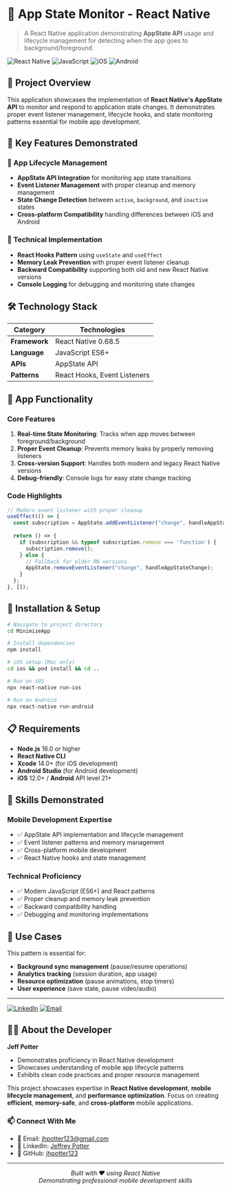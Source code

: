 # 📱 App State Monitor - React Native

> A React Native application demonstrating **AppState API** usage and lifecycle management for detecting when the app goes to background/foreground.

![React Native](https://img.shields.io/badge/React%20Native-0.68.5-blue?style=for-the-badge&logo=react)
![JavaScript](https://img.shields.io/badge/JavaScript-ES6+-yellow?style=for-the-badge&logo=javascript)
![iOS](https://img.shields.io/badge/iOS-Compatible-lightgrey?style=for-the-badge&logo=apple)
![Android](https://img.shields.io/badge/Android-Compatible-green?style=for-the-badge&logo=android)

## 🌟 Project Overview

This application showcases the implementation of **React Native's AppState API** to monitor and respond to application state changes. It demonstrates proper event listener management, lifecycle hooks, and state monitoring patterns essential for mobile app development.

## 🎯 Key Features Demonstrated

### 📱 App Lifecycle Management
- **AppState API Integration** for monitoring app state transitions
- **Event Listener Management** with proper cleanup and memory management
- **State Change Detection** between `active`, `background`, and `inactive` states
- **Cross-platform Compatibility** handling differences between iOS and Android

### 🔧 Technical Implementation
- **React Hooks Pattern** using `useState` and `useEffect`
- **Memory Leak Prevention** with proper event listener cleanup
- **Backward Compatibility** supporting both old and new React Native versions
- **Console Logging** for debugging and monitoring state changes

## 🛠️ Technology Stack

| Category | Technologies |
|----------|-------------|
| **Framework** | React Native 0.68.5 |
| **Language** | JavaScript ES6+ |
| **APIs** | AppState API |
| **Patterns** | React Hooks, Event Listeners |

## 📱 App Functionality

### Core Features
1. **Real-time State Monitoring**: Tracks when app moves between foreground/background
2. **Proper Event Cleanup**: Prevents memory leaks by properly removing listeners
3. **Cross-version Support**: Handles both modern and legacy React Native versions
4. **Debug-friendly**: Console logs for easy state change tracking

### Code Highlights

```javascript
// Modern event listener with proper cleanup
useEffect(() => {
  const subscription = AppState.addEventListener("change", handleAppStateChange);
  
  return () => {
    if (subscription && typeof subscription.remove === 'function') {
      subscription.remove();
    } else {
      // Fallback for older RN versions
      AppState.removeEventListener("change", handleAppStateChange);
    }
  };
}, []);
```

## 🚀 Installation & Setup

```bash
# Navigate to project directory
cd MinimizeApp

# Install dependencies
npm install

# iOS setup (Mac only)
cd ios && pod install && cd ..

# Run on iOS
npx react-native run-ios

# Run on Android
npx react-native run-android
```

## 📋 Requirements

- **Node.js** 16.0 or higher
- **React Native CLI**
- **Xcode** 14.0+ (for iOS development)
- **Android Studio** (for Android development)
- **iOS** 12.0+ / **Android** API level 21+

## 🎯 Skills Demonstrated

### **Mobile Development Expertise**
- ✅ AppState API implementation and lifecycle management
- ✅ Event listener patterns and memory management
- ✅ Cross-platform mobile development
- ✅ React Native hooks and state management

### **Technical Proficiency**
- ✅ Modern JavaScript (ES6+) and React patterns
- ✅ Proper cleanup and memory leak prevention
- ✅ Backward compatibility handling
- ✅ Debugging and monitoring implementations

## 🔮 Use Cases

This pattern is essential for:
- **Background sync management** (pause/resume operations)
- **Analytics tracking** (session duration, app usage)
- **Resource optimization** (pause animations, stop timers)
- **User experience** (save state, pause video/audio)

---

[![LinkedIn](https://img.shields.io/badge/LinkedIn-Connect-blue.svg)](https://www.linkedin.com/in/jeffrey-potter-14196028/)
[![Email](https://img.shields.io/badge/Email-Contact-red.svg)](mailto:jhpotter123@gmail.com)

## 👨‍💻 About the Developer

**Jeff Potter**
- Demonstrates proficiency in React Native development
- Showcases understanding of mobile app lifecycle patterns
- Exhibits clean code practices and proper resource management

This project showcases expertise in **React Native development**, **mobile lifecycle management**, and **performance optimization**. Focus on creating **efficient**, **memory-safe**, and **cross-platform** mobile applications.

### 📫 Connect With Me
- 📧 Email: [jhpotter123@gmail.com](mailto:jhpotter123@gmail.com)
- 💼 LinkedIn: [Jeffrey Potter](https://www.linkedin.com/in/jeffrey-potter-14196028/)
- 🐙 GitHub: [jhpotter123](https://github.com/jhpotter123)

---

<p align="center">
  <i>Built with ❤️ using React Native</i><br>
  <i>Demonstrating professional mobile development skills</i>
</p>